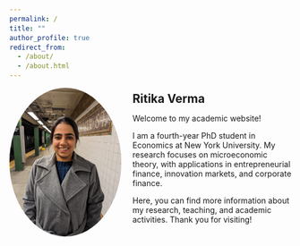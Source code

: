 ```yaml
---
permalink: /
title: ""
author_profile: true
redirect_from: 
  - /about/
  - /about.html
---
```


<div style="display: flex; align-items: center;">
  <img src="images/my_photo.png" alt="My Photo" style="width: 200px; border-radius: 50%; margin-right: 20px;">
  <div>
    <h1 style="margin: 0; font-size: 1.5em; font-weight: bold;">Ritika Verma</h1>
    <p>
    <p>Welcome to my academic website!</p>
    <p>
      I am a fourth-year PhD student in Economics at New York University. My research focuses on microeconomic theory, with applications in entrepreneurial finance, innovation markets, and corporate finance.
    </p>
    <p>
      Here, you can find more information about my research, teaching, and academic activities.  
      Thank you for visiting!
    </p>

